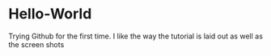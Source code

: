 # Hello-World
Trying Github for the first time. I like the way the tutorial is laid out as well as the screen shots 
